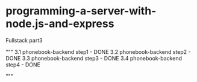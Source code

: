 # programming-a-server-with-node.js-and-express

Fullstack part3

"""
3.1 phonebook-backend step1 - DONE
3.2 phonebook-backend step2 - DONE
3.3 phonebook-backend step3 - DONE
3.4 phonebook-backend step4 - DONE

"""
